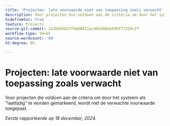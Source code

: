 ```yaml
---
title: 'Projecten: late voorwaarde niet van toepassing zoals verwacht'
description: Voor projecten die voldoen aan de criteria om door het systeem als "laattijdig" te worden gemarkeerd, wordt niet de verwachte voorwaarde toegepast.
hidefromtoc: true
feature: Projects
source-git-commit: 1a3bb95b27fb660011ac4b0380eb599f77319c2f
workflow-type: tm+mt
source-wordcount: '60'
ht-degree: 0%

---
```


# Projecten: late voorwaarde niet van toepassing zoals verwacht

Voor projecten die voldoen aan de criteria om door het systeem als &quot;laattijdig&quot; te worden gemarkeerd, wordt niet de verwachte voorwaarde toegepast.

_Eerste rapporteerde op 18 december, 2024._
